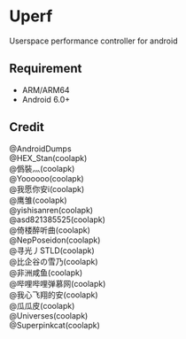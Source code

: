 # Uperf

Userspace performance controller for android

## Requirement

- ARM/ARM64
- Android 6.0+

## Credit

@AndroidDumps   
@HEX_Stan(coolapk)  
@僞裝灬(coolapk)  
@Yoooooo(coolapk)  
@我愿你安i(coolapk)  
@鹰雏(coolapk)  
@yishisanren(coolapk)  
@asd821385525(coolapk)  
@倚楼醉听曲(coolapk)  
@NepPoseidon(coolapk)  
@寻光丿STLD(coolapk)  
@比企谷の雪乃(coolapk)  
@非洲咸鱼(coolapk)  
@哔哩哔哩弹慕网(coolapk)  
@我心飞翔的安(coolapk)  
@瓜瓜皮(coolapk)  
@Universes(coolapk)  
@Superpinkcat(coolapk)  
